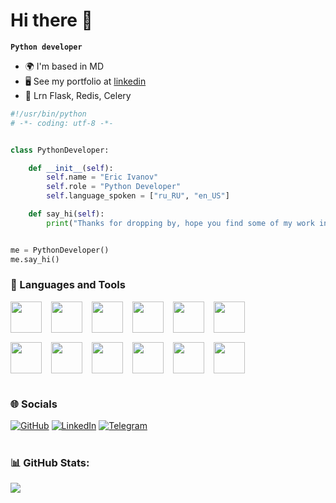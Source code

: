 # Hi there 👋

**`Python developer`**
* 🌍  I'm based in MD
* 🖥️  See my portfolio at [linkedin](https://www.linkedin.com/in/trippiez/)
* 🧠  Lrn Flask, Redis, Celery

```python
#!/usr/bin/python
# -*- coding: utf-8 -*-


class PythonDeveloper:

    def __init__(self):
        self.name = "Eric Ivanov"
        self.role = "Python Developer"
        self.language_spoken = ["ru_RU", "en_US"]

    def say_hi(self):
        print("Thanks for dropping by, hope you find some of my work interesting.")


me = PythonDeveloper()
me.say_hi()
```

### 🧰 Languages and Tools

<div style="display: flex; flex-direction: column; gap: 15px;">
  <div style="display: flex; gap: 15px;">
    <img width="50px" src="https://skillicons.dev/icons?i=py" />
    <img width="50px" src="https://skillicons.dev/icons?i=django" />
    <img width="50px" src="https://skillicons.dev/icons?i=fastapi" />
    <img width="50px" src="https://skillicons.dev/icons?i=postgres" />
    <img width="50px" src="https://skillicons.dev/icons?i=docker" />
    <img width="50px" src="https://skillicons.dev/icons?i=nginx" />
  </div>
  <div style="display: flex; gap: 15px;">
    <img width="50px" src="https://go-skill-icons.vercel.app/api/icons?i=api" />
    <img width="50px" src="https://skillicons.dev/icons?i=gcp" />
    <img width="50px" src="https://skillicons.dev/icons?i=git" />
    <img width="50px" src="https://go-skill-icons.vercel.app/api/icons?i=regex" />
    <img width="50px" src="https://skillicons.dev/icons?i=linux" />
    <img width="50px" src="https://skillicons.dev/icons?i=bash" />
  </div>
</div>

#

### 🌐 Socials

<p>
    <a href="https://github.com/trippiez" target="_blank"><img alt="GitHub" src="https://img.shields.io/badge/GitHub-%2312100E.svg?&style=for-the-badge&logo=Github&logoColor=white" /></a>
    <a href="https://www.linkedin.com/in/trippiez/" target="_blank"><img alt="LinkedIn" src="https://img.shields.io/badge/linkedin-%230077B5.svg?&style=for-the-badge&logo=linkedin&logoColor=white" /></a>
    <a href="https://t.me/ssstqdm" target="_blank"><img alt="Telegram" src="https://img.shields.io/badge/Telegram-%231AABF1.svg?&style=for-the-badge&logo=Telegram&logoColor=white" /></a>
</p>

#

### 📊 GitHub Stats:
![](https://github-readme-stats.vercel.app/api?username=trippiez&theme=dark&hide_border=true&include_all_commits=false&count_private=false)<br/>
